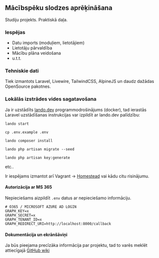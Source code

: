 ## Mācībspēku slodzes aprēķināšana

Studiju projekts. Praktiskā daļa.

### Iespējas

* Datu imports (moduļiem, lietotājiem)
* Lietotāju pārvaldība
* Mācību plāna veidošana
* u.t.t.

### Tehniskie dati

Tiek izmantots Laravel, Livewire, TailwindCSS, AlpineJS un daudz dažādas OpenSource pakotnes.

### Lokālās izstrādes vides sagatavošana

Ja ir uzstādīts [lando.dev](https://lando.dev/) programmodrošinājums (docker), tad ierastās Laravel uzstādīšanas instrukcijas var izpildīt ar lando.dev palīdzību:

`lando start`

`cp .env.example .env`

`lando composer install`

`lando php artisan migrate --seed`

`lando php artisan key:generate`

etc..

Ir iespējams izmantot arī Vagrant -> [Homestead](https://laravel.com/docs/9.x/homestead) vai kādu citu risinājumu.

#### Autorizācija ar MS 365

Nepieciešams aizpildīt `.env` datus ar nepieciešamo informāciju. 

```dotenv
# O365 / MICROSOFT AZURE AD LOGIN
GRAPH_KEY=x
GRAPH_SECRET=x
GRAPH_TENANT_ID=x
GRAPH_REDIRECT_URI=http://localhost:8000/callback
```

#### Dokumentācija un ekrānšāviņi

Ja būs pieejama precīzāka informācija par projektu, tad to varēs meklēt attiecīgajā [GitHub wiki](https://github.com/IvarsSaudinis/slodzes/wiki)

